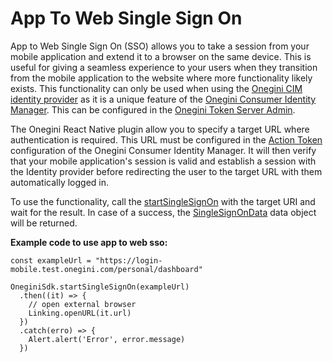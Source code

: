 # App To Web Single Sign On


App to Web Single Sign On (SSO) allows you to take a session from your mobile application and extend it to a browser on the same device. This is useful for giving a seamless experience to your users when they transition from the mobile application to the website where more functionality likely exists. This functionality can only be used when using the [Onegini CIM identity provider](https://docs-single-tenant.onegini.com/msp/stable/token-server/topics/general-app-config/identity-providers/identity-providers.html#configure-a-onegini-cim-identity-provider) as it is a unique feature of the [Onegini Consumer Identity Manager](https://docs-single-tenant.onegini.com/cim/idp/7.35.0/). This can be configured in the [Onegini Token Server Admin](https://docs-single-tenant.onegini.com/msp/stable/token-server/topics/general-app-config/identity-providers/identity-providers.html#configure-a-onegini-cim-identity-provider).

The Onegini React Native plugin allow you to specify a target URL where authentication is required. This URL must be configured in the [Action Token](https://docs-single-tenant.onegini.com/cim/idp/7.35.0/topic-guides/authentication/action-token-login.html) configuration of the Onegini Consumer Identity Manager. It will then verify that your mobile application's session is valid and establish a session with the Identity provider before redirecting the user to the target URL with them automatically logged in.

To use the functionality, call the [startSingleSignOn](../reference-guides/startSingleSignOn.md) with the target URI and wait for the result. In case of a success, the [SingleSignOnData](../reference-guides/SingleSignOnData.md) data object will be returned.

**Example code to use app to web sso:**

```
const exampleUrl = "https://login-mobile.test.onegini.com/personal/dashboard"

OneginiSdk.startSingleSignOn(exampleUrl)
  .then((it) => {
    // open external browser
    Linking.openURL(it.url)
  })
  .catch(erro) => {
    Alert.alert('Error', error.message)
  })
```
